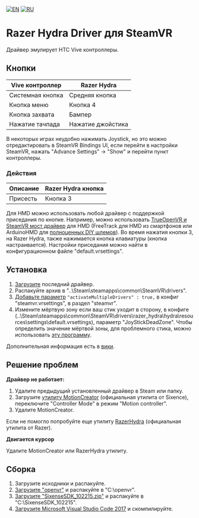 [![EN](https://user-images.githubusercontent.com/9499881/33184537-7be87e86-d096-11e7-89bb-f3286f752bc6.png)](https://github.com/r57zone/Razer-Hydra-SteamVR-driver) 
[![RU](https://user-images.githubusercontent.com/9499881/27683795-5b0fbac6-5cd8-11e7-929c-057833e01fb1.png)](https://github.com/r57zone/Razer-Hydra-SteamVR-driver/blob/master/README.RU.md) 
# Razer Hydra Driver для SteamVR
Драйвер эмулирует HTC Vive контроллеры.

## Кнопки
Vive контроллер | Razer Hydra
------------ | -------------
Системная кнопка | Средняя кнопка
Кнопка меню | Кнопка 4
Кнопка захвата | Бампер
Нажатие тачпада | Нажатие джойстика


В некоторых играх неудобно нажимать Joystick, но это можно отредактировать в SteamVR Bindings UI, если перейти в настройки SteamVR, нажать "Advance Settings" -> "Show" и перейти пункт контроллеры.

### Действия
Описание | Razer Hydra кнопка
------------ | -------------
Присесть | Кнопка 3


Для HMD можно использовать любой драйвер с поддержкой приседания по кнопке. Например, можно использовать [TrueOpenVR и SteamVR мост драйвер](https://github.com/TrueOpenVR) для HMD (FreeTrack для HMD из смартфонов или ArduinoHMD для [полноценных DIY шлемов](https://github.com/TrueOpenVR/TrueOpenVR-DIY/blob/master/HMD/HMD.RU.md)). Во время нажатия кнопки 3, на Razer Hydra, также нажимается кнопка клавиатуры (кнопка настраивается). Настройки приседания можно найти в конфигурационном файле "default.vrsettings".

## Установка

1. [Загрузите](https://github.com/r57zone/Razer-Hydra-SteamVR-driver/releases/) последний драйвер.
2. Распакуйте архив в "..\Steam\steamapps\common\SteamVR\drivers".
3. [Добавьте параметр](https://youtu.be/QCA3m4_3IJM?t=197) `"activateMultipleDrivers" : true,` в конфиг "steamvr.vrsettings", в раздел "steamvr".
4. Измените мёртвую зону если ваш стик уходит в сторону, в конфиге (..\Steam\steamapps\common\SteamVR\drivers\razer_hydra\hydra\resources\settings\default.vrsettings), параметр "JoyStickDeadZone". Чтобы определить значение мёртвой зоны, для проблемного стика, можно использовать [эту программу](https://github.com/r57zone/Sixence-Razer-Hydra-sample/releases).

Дополнительная информация есть в [вики](https://github.com/betavr/steamvr_driver_hydra/wiki).

## Решение проблем
**Драйвер не работает:**
1. Удалите предыдущий установленный драйвер в Steam или папку.
2. Загрузите [утилиту MotionCreator](https://github.com/r57zone/Razer-Hydra-SteamVR-driver/releases/tag/1) (официальная утилита от Sixence), переключите "Controller Mode" в режим "Motion controller".
3. Удалите MotionCreator.

Если не помогло попробуйте еще утилиту [RazerHydra](https://support.razer.com/console/razer-hydra) (официальная утилита от Razer).


**Двигается курсор**

Удалите MotionCreator или RazerHydra утилиту.


## Сборка

1. Загрузите исходники и распакуйте.
2. [Загрузите "openvr"](https://github.com/ValveSoftware/openvr) и распакуйте в "C:\openvr".
3. [Загрузите "SixenseSDK_102215.zip"](https://github.com/r57zone/Razer-Hydra-SteamVR-driver/releases/tag/1) и распакуйте в "C:\SixenseSDK_102215".
4. [Загрузите Microsoft Visual Studio Code 2017](https://code.visualstudio.com/download) и скомпилируйте.
